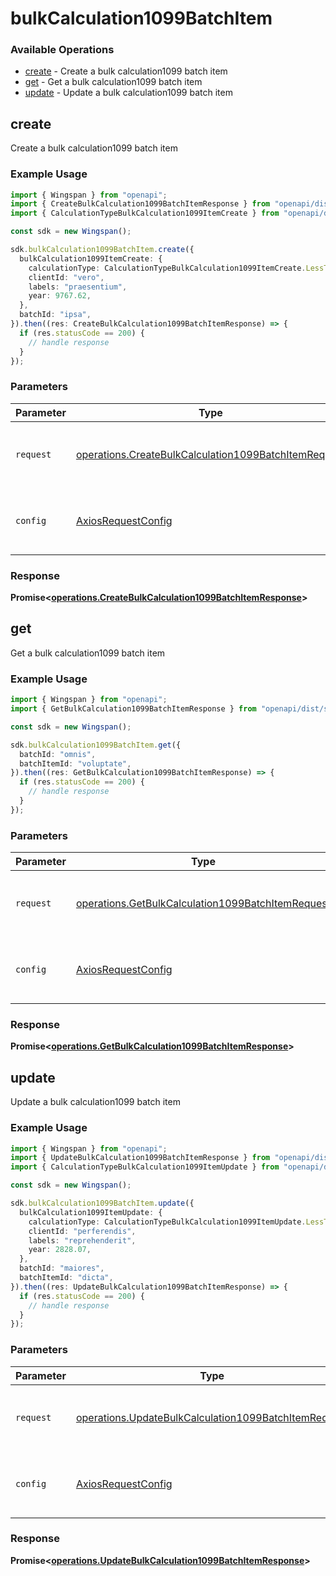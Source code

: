 # bulkCalculation1099BatchItem

### Available Operations

* [create](#create) - Create a bulk calculation1099 batch item
* [get](#get) - Get a bulk calculation1099 batch item
* [update](#update) - Update a bulk calculation1099 batch item

## create

Create a bulk calculation1099 batch item

### Example Usage

```typescript
import { Wingspan } from "openapi";
import { CreateBulkCalculation1099BatchItemResponse } from "openapi/dist/sdk/models/operations";
import { CalculationTypeBulkCalculation1099ItemCreate } from "openapi/dist/sdk/models/shared";

const sdk = new Wingspan();

sdk.bulkCalculation1099BatchItem.create({
  bulkCalculation1099ItemCreate: {
    calculationType: CalculationTypeBulkCalculation1099ItemCreate.LessThanNilGreaterThan,
    clientId: "vero",
    labels: "praesentium",
    year: 9767.62,
  },
  batchId: "ipsa",
}).then((res: CreateBulkCalculation1099BatchItemResponse) => {
  if (res.statusCode == 200) {
    // handle response
  }
});
```

### Parameters

| Parameter                                                                                                                    | Type                                                                                                                         | Required                                                                                                                     | Description                                                                                                                  |
| ---------------------------------------------------------------------------------------------------------------------------- | ---------------------------------------------------------------------------------------------------------------------------- | ---------------------------------------------------------------------------------------------------------------------------- | ---------------------------------------------------------------------------------------------------------------------------- |
| `request`                                                                                                                    | [operations.CreateBulkCalculation1099BatchItemRequest](../../models/operations/createbulkcalculation1099batchitemrequest.md) | :heavy_check_mark:                                                                                                           | The request object to use for the request.                                                                                   |
| `config`                                                                                                                     | [AxiosRequestConfig](https://axios-http.com/docs/req_config)                                                                 | :heavy_minus_sign:                                                                                                           | Available config options for making requests.                                                                                |


### Response

**Promise<[operations.CreateBulkCalculation1099BatchItemResponse](../../models/operations/createbulkcalculation1099batchitemresponse.md)>**


## get

Get a bulk calculation1099 batch item

### Example Usage

```typescript
import { Wingspan } from "openapi";
import { GetBulkCalculation1099BatchItemResponse } from "openapi/dist/sdk/models/operations";

const sdk = new Wingspan();

sdk.bulkCalculation1099BatchItem.get({
  batchId: "omnis",
  batchItemId: "voluptate",
}).then((res: GetBulkCalculation1099BatchItemResponse) => {
  if (res.statusCode == 200) {
    // handle response
  }
});
```

### Parameters

| Parameter                                                                                                              | Type                                                                                                                   | Required                                                                                                               | Description                                                                                                            |
| ---------------------------------------------------------------------------------------------------------------------- | ---------------------------------------------------------------------------------------------------------------------- | ---------------------------------------------------------------------------------------------------------------------- | ---------------------------------------------------------------------------------------------------------------------- |
| `request`                                                                                                              | [operations.GetBulkCalculation1099BatchItemRequest](../../models/operations/getbulkcalculation1099batchitemrequest.md) | :heavy_check_mark:                                                                                                     | The request object to use for the request.                                                                             |
| `config`                                                                                                               | [AxiosRequestConfig](https://axios-http.com/docs/req_config)                                                           | :heavy_minus_sign:                                                                                                     | Available config options for making requests.                                                                          |


### Response

**Promise<[operations.GetBulkCalculation1099BatchItemResponse](../../models/operations/getbulkcalculation1099batchitemresponse.md)>**


## update

Update a bulk calculation1099 batch item

### Example Usage

```typescript
import { Wingspan } from "openapi";
import { UpdateBulkCalculation1099BatchItemResponse } from "openapi/dist/sdk/models/operations";
import { CalculationTypeBulkCalculation1099ItemUpdate } from "openapi/dist/sdk/models/shared";

const sdk = new Wingspan();

sdk.bulkCalculation1099BatchItem.update({
  bulkCalculation1099ItemUpdate: {
    calculationType: CalculationTypeBulkCalculation1099ItemUpdate.LessThanNilGreaterThan,
    clientId: "perferendis",
    labels: "reprehenderit",
    year: 2828.07,
  },
  batchId: "maiores",
  batchItemId: "dicta",
}).then((res: UpdateBulkCalculation1099BatchItemResponse) => {
  if (res.statusCode == 200) {
    // handle response
  }
});
```

### Parameters

| Parameter                                                                                                                    | Type                                                                                                                         | Required                                                                                                                     | Description                                                                                                                  |
| ---------------------------------------------------------------------------------------------------------------------------- | ---------------------------------------------------------------------------------------------------------------------------- | ---------------------------------------------------------------------------------------------------------------------------- | ---------------------------------------------------------------------------------------------------------------------------- |
| `request`                                                                                                                    | [operations.UpdateBulkCalculation1099BatchItemRequest](../../models/operations/updatebulkcalculation1099batchitemrequest.md) | :heavy_check_mark:                                                                                                           | The request object to use for the request.                                                                                   |
| `config`                                                                                                                     | [AxiosRequestConfig](https://axios-http.com/docs/req_config)                                                                 | :heavy_minus_sign:                                                                                                           | Available config options for making requests.                                                                                |


### Response

**Promise<[operations.UpdateBulkCalculation1099BatchItemResponse](../../models/operations/updatebulkcalculation1099batchitemresponse.md)>**


